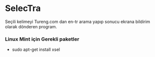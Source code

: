# SelecTra
Seçili kelimeyi Tureng.com dan en-tr arama yapıp sonucu ekrana bildirim olarak dönderen program. 

### Linux Mint için Gerekli paketler
* sudo apt-get install xsel
